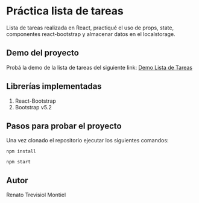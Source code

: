 # Práctica lista de tareas

Lista de tareas realizada en React, practiqué el uso de props, state, componentes react-bootstrap y almacenar datos en el localstorage.

## Demo del proyecto

Probá la demo de la lista de tareas del siguiente link: [Demo Lista de Tareas]()


## Librerías implementadas

1. React-Bootstrap
1. Bootstrap v5.2

## Pasos para probar el proyecto
Una vez clonado el repositorio ejecutar los siguientes comandos:

`npm install`

`npm start`

## Autor
Renato Trevisiol Montiel
